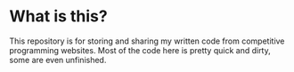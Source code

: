 # What is this?

This repository is for storing and sharing my written code from competitive programming websites. Most of the code here is pretty quick and dirty, some are even unfinished.
